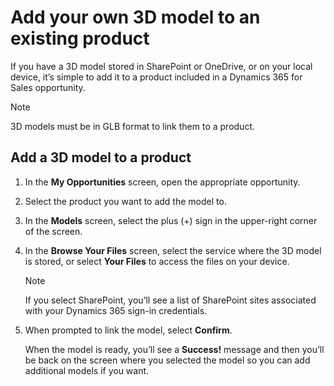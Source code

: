 

# Add your own 3D model to an existing product

If you have a 3D model stored in SharePoint or OneDrive, or on your local device, it’s simple to add it to a product included in a Dynamics 365 for Sales opportunity. 

> [!NOTE]
> 3D models must be in GLB format to link them to a product. 

## Add a 3D model to a product

1.	In the **My Opportunities** screen, open the appropriate opportunity. 
 
2.	Select the product you want to add the model to. 

3.	In the **Models** screen, select the plus (+) sign in the upper-right corner of the screen.
 
4.	In the **Browse Your Files** screen, select the service where the 3D model is stored, or select **Your Files** to access the files on your device.
 
    > [!NOTE]
    > If you select SharePoint, you’ll see a list of SharePoint sites associated with your Dynamics 365 sign-in credentials. 

5.	When prompted to link the model, select **Confirm**. 
 
    When the model is ready, you’ll see a **Success!** message and then you’ll be back on the screen where you selected the model so you can add additional models if you want.
